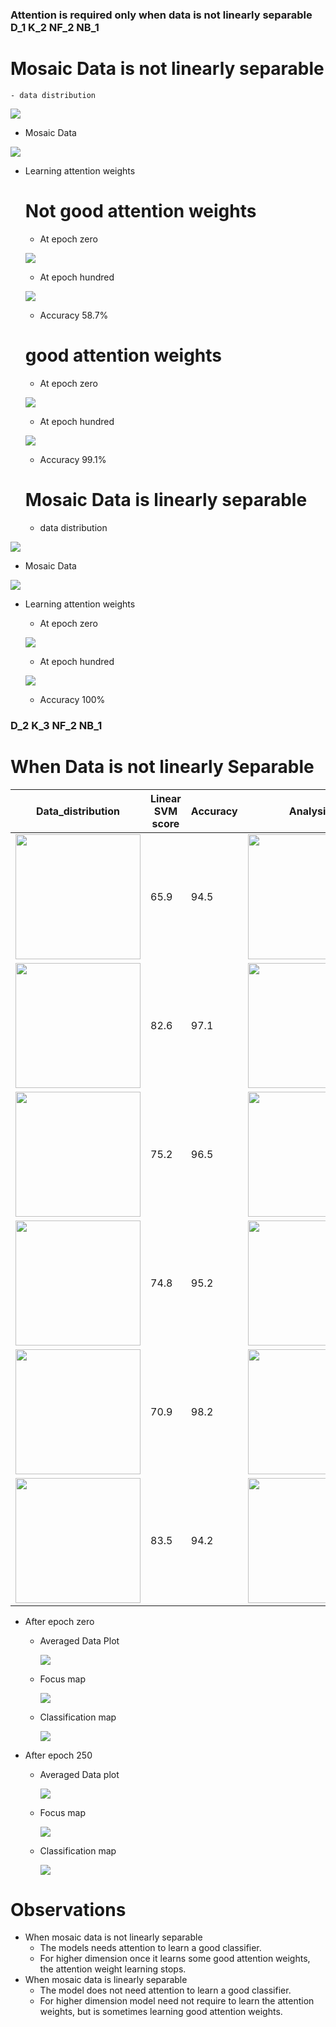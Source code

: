   ### Attention is required only when data is not linearly separable D_1  K_2 NF_2 NB_1
  
  # Mosaic Data is not linearly separable
    - data distribution
    
    
  ![](./plots/data_distr.PNG)
    
   - Mosaic Data
    
   ![](./plots/mosaic_data.PNG)
    
  - Learning attention weights 
  
     # Not good attention weights
     - At epoch zero
    
    ![](./plots/At_epoch_zero_not_Sep.PNG)
    
    
    - At epoch hundred
    
    ![](./plots/At__epoch_100_non_sep.PNG)
    
    
    -  Accuracy 58.7%
     
     
     # good attention weights
     - At epoch zero
    
    ![](./plots/gaw_at_epoch_zero_non_sep.PNG)
    


     - At epoch hundred 
    
    ![](./plots/gaw_at_epoch_hun_non_sep.PNG)
    
    


    - Accuracy 99.1%
    
    
    
    
    # Mosaic Data is linearly separable
    - data distribution
    
    
  ![](./plots/data_distr_ls.PNG)
    
   - Mosaic Data
    
   ![](./plots/mosaic_data_ls.PNG)
    
  - Learning attention weights 

     - At epoch zero
    
    ![](./plots/At_epoch_zero_Sep.PNG)
     
     - At epoch hundred
    
    ![](./plots/At_epoch_100_Sep.PNG)
    
    -  Accuracy 100%
    
  
### D_2 K_3 NF_2 NB_1
  # When Data is not linearly Separable
| Data_distribution  | Linear SVM score | Accuracy | Analysis  |
| ------------------ | ---------------- | -------- | --------  |
|<img src= ./plots/data_distribution_ns1.png width="200">  | 65.9  | 94.5 | <img src= ./plots/trends1.png width="200">  |
|<img src= ./plots/data_distribution_ns2.png width="200">  |  82.6 | 97.1 | <img src= ./plots/trends2.png width="200">  |
|<img src= ./plots/data_distribution_ns3.png width="200">  | 75.2  | 96.5 | <img src= ./plots/trends3.png width="200">  |
|<img src= ./plots/data_distribution_ns4.png width="200">  |  74.8 | 95.2 | <img src= ./plots/trends4.png width="200">  |
|<img src= ./plots/data_distribution_ns5.png width="200">  | 70.9  | 98.2 | <img src= ./plots/trends5.png width="200">  |
|<img src= ./plots/data_distribution_ns6.png width="200">  | 83.5  | 94.2 | <img src= ./plots/trends6.png width="200">  |

 - After epoch zero
   
     - Averaged Data Plot
     
         ![](./plots/plotns_1.png) 
       
     - Focus map
         
         ![](./plots/ns_fm_1.png)
   
     
     
     - Classification map
        
        ![](./plots/ns_cm_1.png)
 
 
 - After epoch 250
 
    - Averaged Data plot
        
        
        ![](./plots/plot_2.png)
    
    
     - Focus map
         
         ![](./plots/ns_fm_2.png)
   
     
     
     - Classification map
        
        ![](./plots/ns_cm_2.png)

   
   <!---  - Data Distribution
     
      ![](./plots/d2_data_distr.png)
   
   - SVM with Linear Kernel with C value 1000
      - Score 0.984  (Suggesting Mosaic data is not linearly separable)
    
      
    
   - At epoch zero
     
   
   - Focus Map 

      
      ![](./plots/plot_1.png)

      ![](./plots/ns_fm_1.png)

       
   
   - Classification Map
       

      ![](./plots/ns_cm1_1.png)
            
      
             

      
          
      
   - At epoch hundred
   

   - Focus Map 

      ![](./plots/plot_100.png)
      
      
      
      ![](./plots/ns_fm100_1.png)


   
   - Classification Map
       

      ![](./plots/ns_cm100_1.png)
    
     
     
   - Accuracy 100%  -->
   
   
   
   <!--- # When Data is linearly Separable
   - Data Distribution
     
      ![](./plots/ls_distr.png)
   
   - SVM with Linear Kernel with C value 1000
      - Score 1  (Suggesting Mosaic data is linearly separable)
    
      
    
   - At epoch zero
              
      
   - Focus Map 

      ![](./plots/s_plot_1.png)
      
      
      
      ![](./plots/s_fm_1.png)


   
   - Classification Map
       

      ![](./plots/s_cm_1.png)
      
            
      

   - At epoch hundred
    
   

   - Focus Map 

      ![](./plots/s_plot_100.png)
      
      
      
      ![](./plots/s_fm100_1.png)


   
   - Classification Map
       

      ![](./plots/s_cm100_1.png)

     

      
      
      
      
     
   - Accuracy 100% -->
    
# Observations 
  - When mosaic data is not linearly separable 
     - The models needs attention to learn a good classifier.
     - For higher dimension once it learns some good attention weights, the attention weight learning stops.
  - When mosaic data is linearly separable
     - The model does not need attention to learn a good classifier.
     - For higher dimension model need not require to learn the attention weights, but is sometimes learning good attention weights.
